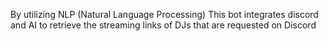 By utilizing NLP (Natural Language Processing) This bot integrates discord and AI to retrieve the streaming links of DJs that are requested on Discord